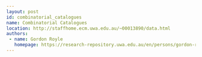 ```yaml
---
layout: post
id: combinatorial_catalogues
name: Combinatorial Catalogues
location: http://staffhome.ecm.uwa.edu.au/~00013890/data.html
authors:
 - name: Gordon Royle
   homepage: https://research-repository.uwa.edu.au/en/persons/gordon-royle
---
```



